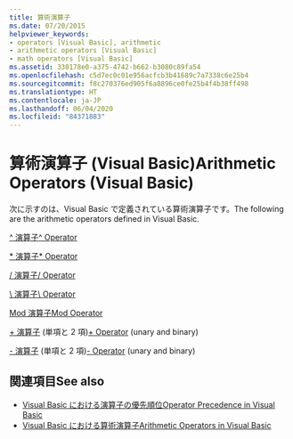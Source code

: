 ```yaml
---
title: 算術演算子
ms.date: 07/20/2015
helpviewer_keywords:
- operators [Visual Basic], arithmetic
- arithmetic operators [Visual Basic]
- math operators [Visual Basic]
ms.assetid: 330178e0-a375-4742-b662-b3080c89fa54
ms.openlocfilehash: c5d7ec0c01e956acfcb3b41689c7a7338c6e25b4
ms.sourcegitcommit: f8c270376ed905f6a8896ce0fe25b4f4b38ff498
ms.translationtype: HT
ms.contentlocale: ja-JP
ms.lasthandoff: 06/04/2020
ms.locfileid: "84371883"
---
```

# <a name="arithmetic-operators-visual-basic"></a><span data-ttu-id="beb63-102">算術演算子 (Visual Basic)</span><span class="sxs-lookup"><span data-stu-id="beb63-102">Arithmetic Operators (Visual Basic)</span></span>
<span data-ttu-id="beb63-103">次に示すのは、Visual Basic で定義されている算術演算子です。</span><span class="sxs-lookup"><span data-stu-id="beb63-103">The following are the arithmetic operators defined in Visual Basic.</span></span>  
  
 [<span data-ttu-id="beb63-104">^ 演算子</span><span class="sxs-lookup"><span data-stu-id="beb63-104">^ Operator</span></span>](exponentiation-operator.md)  
  
 [<span data-ttu-id="beb63-105">\* 演算子</span><span class="sxs-lookup"><span data-stu-id="beb63-105">\* Operator</span></span>](multiplication-operator.md)  
  
 [<span data-ttu-id="beb63-106">/ 演算子</span><span class="sxs-lookup"><span data-stu-id="beb63-106">/ Operator</span></span>](floating-point-division-operator.md)  
  
 [<span data-ttu-id="beb63-107">\ 演算子</span><span class="sxs-lookup"><span data-stu-id="beb63-107">\ Operator</span></span>](integer-division-operator.md)  
  
 [<span data-ttu-id="beb63-108">Mod 演算子</span><span class="sxs-lookup"><span data-stu-id="beb63-108">Mod Operator</span></span>](mod-operator.md)  
  
 <span data-ttu-id="beb63-109">[+ 演算子](addition-operator.md) (単項と 2 項)</span><span class="sxs-lookup"><span data-stu-id="beb63-109">[+ Operator](addition-operator.md) (unary and binary)</span></span>  
  
 <span data-ttu-id="beb63-110">[- 演算子](subtraction-operator.md) (単項と 2 項)</span><span class="sxs-lookup"><span data-stu-id="beb63-110">[- Operator](subtraction-operator.md) (unary and binary)</span></span>  
  
## <a name="see-also"></a><span data-ttu-id="beb63-111">関連項目</span><span class="sxs-lookup"><span data-stu-id="beb63-111">See also</span></span>

- [<span data-ttu-id="beb63-112">Visual Basic における演算子の優先順位</span><span class="sxs-lookup"><span data-stu-id="beb63-112">Operator Precedence in Visual Basic</span></span>](operator-precedence.md)
- [<span data-ttu-id="beb63-113">Visual Basic における算術演算子</span><span class="sxs-lookup"><span data-stu-id="beb63-113">Arithmetic Operators in Visual Basic</span></span>](../../programming-guide/language-features/operators-and-expressions/arithmetic-operators.md)
